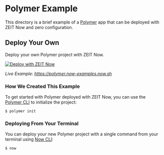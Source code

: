 # Polymer Example

This directory is a brief example of a [Polymer](https://www.polymer-project.org/) app that can be deployed with ZEIT Now and zero configuration.

## Deploy Your Own

Deploy your own Polymer project with ZEIT Now.

[![Deploy with ZEIT Now](https://zeit.co/button)](https://zeit.co/new/project?template=https://github.com/zeit/now-examples/tree/master/polymer)

*Live Example: https://polymer.now-examples.now.sh*

### How We Created This Example

To get started with Polymer deployed with ZEIT Now, you can use the [Polymer CLI](https://polymer-library.polymer-project.org/3.0/docs/tools/polymer-cli) to initialize the project:

```shell
$ polymer init
```

### Deploying From Your Terminal

You can deploy your new Polymer project with a single command from your terminal using [Now CLI](https://zeit.co/download):

```shell
$ now
```

